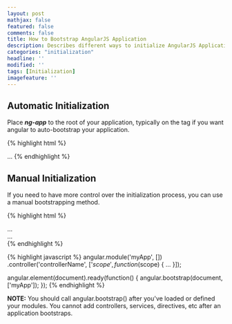 ```yaml
---
layout: post
mathjax: false
featured: false
comments: false
title: How to Bootstrap AngularJS Application
description: Describes different ways to initialize AngularJS Application
categories: "initialization"
headline: ''
modified: ''
tags: [Initialization]
imagefeature: ''
---
```

## Automatic Initialization

Place _**ng-app**_ to the root of your application, typically on the <html> tag if you want angular to auto-bootstrap your application.

{% highlight html %}
<!doctype html>
<html ng-app="moduleName">
  <body>
	...
    <script src="angular.js"></script>
  </body>
</html>
{% endhighlight %}

## Manual Initialization
If you need to have more control over the initialization process, you can use a manual bootstrapping method.

{% highlight html %}
<!doctype html>
<html>
  <body>
	...
    <div ng-controller="controllerName">
    ...
    </div>
    <script src="angular.js"></script>
  </body>
</html>
{% endhighlight %}

{% highlight javascript %}
angular.module('myApp', [])
.controller('controllerName', ['$scope', function ($scope) {
	...
}]);

angular.element(document).ready(function() {
	angular.bootstrap(document, ['myApp']);
});
{% endhighlight %}

**NOTE:** You should call angular.bootstrap() after you've loaded or defined your modules. You cannot add controllers, services, directives, etc after an application bootstraps.
